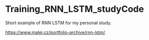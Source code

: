 # Training_RNN_LSTM_studyCode
Short example of RNN LSTM for my personal study.

https://www.malej.cz/portfolio-archive/rnn-lstm/
